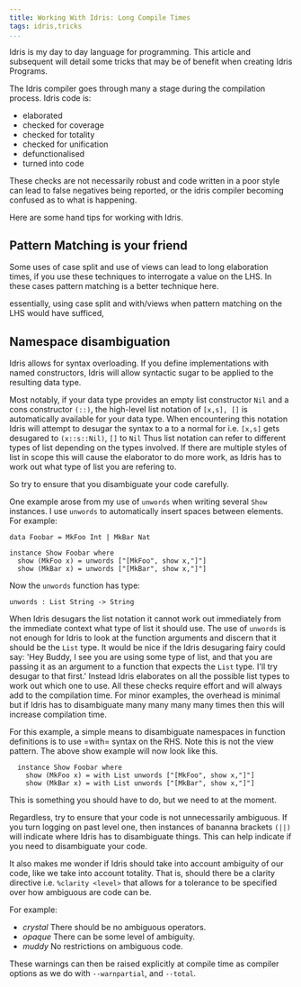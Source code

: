 ```yaml
---
title: Working With Idris: Long Compile Times
tags: idris,tricks
...
```


Idris is my day to day language for programming.
This article and subsequent will detail some tricks that may be of benefit when creating Idris Programs.

The Idris compiler goes through many a stage during the compilation process.
Idris code is:

+ elaborated
+ checked for coverage
+ checked for totality
+ checked for unification
+ defunctionalised
+ turned into code

These checks are not necessarily robust and code written in a poor style can lead to false negatives being reported, or the idris compiler becoming confused as to what is happening.

Here are some hand tips for working with Idris.

## Pattern Matching is your friend

Some uses of case split and use of views can lead to long elaboration times, if you use these techniques to interrogate a value on the LHS.
In these cases pattern matching is a better technique here.

essentially, using case split and with/views when pattern matching on
the LHS would have sufficed,

## Namespace disambiguation

Idris allows for syntax overloading.
If you define implementations with named constructors, Idris will allow syntactic sugar to be applied to the resulting data type.

Most notably, if your data type provides an empty list constructor `Nil` and a cons constructor `(::)`, the high-level list notation of `[x,s], []` is automatically available for your data type.
When encountering this notation Idris will attempt to desugar the syntax to a to a normal for i.e. `[x,s]` gets desugared to `(x::s::Nil)`, `[]` to `Nil`
Thus list notation can refer to different types of list depending on the types involved.
If there are multiple styles of list in scope this will cause the elaborator to do more work, as Idris has to work out what type of list you are refering to.

So try to ensure that you disambiguate your code carefully.

One example arose from my use of `unwords` when writing several `Show` instances.
I use `unwords` to automatically insert spaces between elements.
For example:


    data Foobar = MkFoo Int | MkBar Nat

    instance Show Foobar where
      show (MkFoo x) = unwords ["[MkFoo", show x,"]"]
      show (MkBar x) = unwords ["[MkBar", show x,"]"]


Now the `unwords` function has type:

    unwords : List String -> String


When Idris desugars the list notation it cannot work out immediately from the immediate context what type of list it should use.
The use of `unwords` is not enough for Idris to look at the function arguments and discern that it should be the `List` type.
It would be nice if the Idris desugaring fairy could say: 'Hey Buddy, I see you are using some type of list, and that you are passing it as an argument to a function that expects the `List` type. I'll try desugar to that first.'
Instead Idris elaborates on all the possible list types to work out which one to use.
All these checks require effort and will always add to the compilation time.
For minor examples, the overhead is minimal but if Idris has to disambiguate many many many many times then this will increase compilation time.

For this example, a simple means to disambiguate namespaces in function definitions is to use =with= syntax on the RHS.
Note this is not the view pattern.
The above show example will now look like this.

```
  instance Show Foobar where
    show (MkFoo x) = with List unwords ["[MkFoo", show x,"]"]
    show (MkBar x) = with List unwords ["[MkBar", show x,"]"]
```

This is something you should have to do, but we need to at the moment.

Regardless, try to ensure that your code is not unnecessarily ambiguous.
If you turn logging on past level one, then instances of bananna brackets `(||)` will indicate where Idris has to disambiguate things. This can help indicate if you need to disambiguate your code.

It also makes me wonder if Idris should take into account ambiguity of our code, like we take into account totality.
That is, should there be a clarity directive i.e. `%clarity <level>` that allows for a tolerance to be specified over how ambiguous are code can be.

For example:

+ *crystal* There should be no ambiguous operators.
+ *opaque* There can be some level of ambiguity.
+ *muddy*   No restrictions on ambiguous code.

These warnings can then be raised explicitly at compile time as compiler options as we do with `--warnpartial`, and `--total`.
